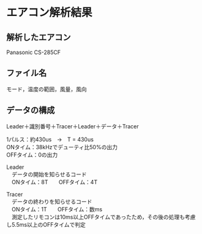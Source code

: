 # エアコン解析結果

## 解析したエアコン  
Panasonic CS-285CF

## ファイル名  
モード，温度の範囲，風量，風向

## データの構成
Leader＋識別番号＋Tracer＋Leader＋データ＋Tracer

1パルス：約430us　→　T = 430us  
ONタイム：38kHzでデューティ比50%の出力  
OFFタイム：0の出力


Leader  
　データの開始を知らせるコード  
　ONタイム：8T　　OFFタイム：4T

Tracer  
　データの終わりを知らせるコード  
　ONタイム：1T　　OFFタイム：数ms  
　測定したリモコンは10ms以上OFFタイムであったため，その後の処理も考慮し5.5ms以上のOFFタイムで判定
